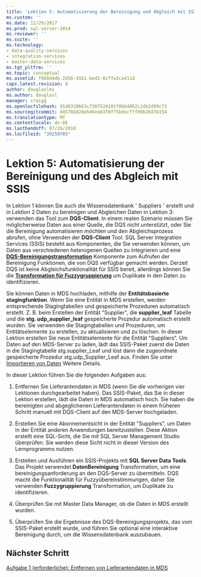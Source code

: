 ```yaml
---
title: 'Lektion 5: Automatisierung der Bereinigung und Abgleich mit SSIS | Microsoft-Dokumentation'
ms.custom: ''
ms.date: 12/29/2017
ms.prod: sql-server-2014
ms.reviewer: ''
ms.suite: ''
ms.technology:
- data-quality-services
- integration-services
- master-data-services
ms.tgt_pltfrm: ''
ms.topic: conceptual
ms.assetid: f068d4db-2d56-41b1-bed2-0cffa3ca411d
caps.latest.revision: 8
author: douglaslms
ms.author: douglasl
manager: craigg
ms.openlocfilehash: 91d0310663c738f524101f0bb4862c2db2d89cf3
ms.sourcegitcommit: d457bb828eb46ee83f8ff5bdecfff09b26d7b154
ms.translationtype: MT
ms.contentlocale: de-DE
ms.lasthandoff: 07/26/2018
ms.locfileid: "39259785"
---
```

# <a name="lesson-5-automating-the-cleansing-and-matching-using-ssis"></a>Lektion 5: Automatisierung der Bereinigung und des Abgleich mit SSIS
  In Lektion 1 können Sie auch die Wissensdatenbank ' Suppliers ' erstellt und in Lektion 2 Daten zu bereinigen und Abgleichen Daten in Lektion 3: verwenden das Tool zum **DQS-Client**. In einem realen Szenario müssen Sie möglicherweise Daten aus einer Quelle, die DQS nicht unterstützt, oder Sie die Bereinigung automatisieren möchten und den Abgleichsprozess abrufen, ohne Verwenden der **DQS-Client** Tool. SQL Server Integration Services (SSIS) besteht aus Komponenten, die Sie verwenden können, um Daten aus verschiedenen heterogenen Quellen zu integrieren und eine **[DQS-Bereinigungstransformation](http://msdn.microsoft.com/library/ee677619.aspx)** Komponente zum Aufrufen der Bereinigung Funktionen, die von DQS verfügbar gemacht werden. Derzeit DQS ist keine Abgleichsfunktionalität für SSIS bereit, allerdings können Sie die **[Transformation für Fuzzygruppierung](http://msdn.microsoft.com/library/ms141764.aspx)** um Duplikate in den Daten zu identifizieren.  
  
 Sie können Daten in MDS hochladen, mithilfe der **Entitätsbasierte stagingfunktion**. Wenn Sie eine Entität in MDS erstellen, werden entsprechende Stagingtabellen und gespeicherte Prozeduren automatisch erstellt. Z. B. beim Erstellen der Entität "Supplier", die **supplier_leaf** Tabelle und die **stg. udp_supplier_leaf** gespeicherte Prozedur automatisch erstellt wurden. Sie verwenden die Stagingtabellen und Prozeduren, um Entitätselemente zu erstellen, zu aktualisieren und zu löschen. In dieser Lektion erstellen Sie neue Entitätselemente für die Entität "Suppliers". Um Daten auf den MDS-Server zu laden, lädt das SSIS-Paket zuerst die Daten in die Stagingtabelle stg.supplier_Leaf und löst dann die zugeordnete gespeicherte Prozedur stg.udp_Supplier_Leaf aus. Finden Sie unter [Importieren von Daten](http://msdn.microsoft.com/library/ee633726.aspx) Weitere Details.  
  
 In dieser Lektion führen Sie die folgenden Aufgaben aus:  
  
1.  Entfernen Sie Lieferantendaten in MDS (wenn Sie die vorherigen vier Lektionen durchgearbeitet haben). Das SSIS-Paket, das Sie in dieser Lektion erstellen, lädt die Daten in MDS automatisch hoch. Sie haben die bereinigten und abgeglichenen Lieferantendaten in einem früheren Schritt manuell mit DQS-Client auf den MDS-Server hochgeladen.  
  
2.  Erstellen Sie eine Abonnementsicht in der Entität "Suppliers", um Daten in der Entität anderen Anwendungen bereitzustellen. Diese Aktion erstellt eine SQL-Sicht, die Sie mit SQL Server Management Studio überprüfen. Sie werden diese Sicht nicht in dieser Version des Lernprogramms nutzen.  
  
3.  Erstellen und Ausführen ein SSIS-Projekts mit **SQL Server Data Tools**. Das Projekt verwendet **DatenBereinigung** Transformation, um eine bereinigungsanforderung an den DQS-Server zu übermitteln. DQS macht die Funktionalität für Fuzzyübereinstimmungen, daher Sie verwenden **Fuzzygruppierung** Transformation, um Duplikate zu identifizieren.  
  
4.  Überprüfen Sie mit Master Data Manager, ob die Daten in MDS erstellt wurden.  
  
5.  Überprüfen Sie die Ergebnisse des DQS-Bereinigungsprojekts, das vom SSIS-Paket erstellt wurde, und führen Sie optional eine interaktive Bereinigung durch, um die Wissensdatenbank auszubauen.  
  
## <a name="next-step"></a>Nächster Schritt  
 [Aufgabe 1 &#40;erforderliche&#41;: Entfernen von Lieferantendaten in MDS](../../2014/tutorials/task-1-prerequisite-removing-supplier-data-in-mds.md)  
  
  

